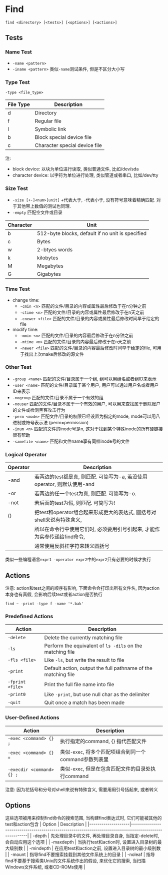 # Find

`find <directory> [<tests>] [<options>] [<actions>]`

## Tests
### Name Test
* `-name <pattern>`
* `-iname <pattern>` 类似`-name`测试条件, 但是不区分大小写

### Type Test
`-type <file_type>`

| File Type | Description                   |
|-----------|-------------------------------|
| d         | Directory                     |
| f         | Regular file                  |
| l         | Symbolic link                 |
| b         | Block special device file     |
| c         | Character special device file |

注:
* block device: 以块为单位进行读取, 类似普通文件, 比如/dev/sda
* character device: 以字符为单位进行处理, 类似管道或者串口, 比如/dev/tty

### Size Test
* `-size [+-]<num>[unit]` +代表大于, -代表小于, 没有符号意味着精确匹配. 对于其他带上数值的测试也同理.
* `-empty` 匹配空文件或目录

| Character | Unit                                             |
|-----------|--------------------------------------------------|
| b         | 512-byte blocks, default if no unit is specified |
| c         | Bytes                                            |
| w         | 2-btyes words                                    |
| k         | kilobytes                                        |
| M         | Megabytes                                        |
| G         | Gigabytes                                        |

### Time Test
* change time:
    - `-cmin <n>` 匹配的文件/目录的内容或属性最后修改于在n分钟之前
    - `-ctime <n>` 匹配的文件/目录的内容或属性最后修改于在n天之前
    - `-cnewer <file>` 匹配的文件/目录的内容或属性最后修改时间早于给定的file
* modify time:
    - `-mmin <n>` 匹配的文件/目录的内容最后修改于在n分钟之前
    - `-mtime <n>` 匹配的文件/目录的内容最后修改于在n天之前
    - `-newer <file>` 匹配的文件/目录的内容最后修改时间早于给定的file, 可用于找出上次make后修改的源文件

### Other Test
* `-group <name>` 匹配的文件/目录属于一个组, 组可以用组名或者组ID来表示
* `-user <name>` 匹配的文件/目录属于某个用户, 用户可以通过用户名或者用户ID来表示
* `-nogroup` 匹配的文件/目录不属于一个有效的组
* `-nouser` 匹配的文件/目录不属于一个有效的用户, 可以用来查找属于删除账户的文件或检测黑客攻击行为
* `-perm <mode>` 匹配文件/目录的权限已经设置为指定的mode, mode可以用八进制或符号表示法 (perm=permission)
* `-inum <n>` 匹配的文件的inode号是n, 这对于找到某个特殊inode的所有硬链接很有帮助
* `-samefile <name>` 匹配和文件name享有同样inode号的文件

### Logical Operator
| Operator | Description                                                               |
|----------|---------------------------------------------------------------------------|
| -and     | 若两边的test都是真, 则匹配. 可简写为-a, 若没使用operator, 则默认使用-and    |
| -or      | 若两边的任一个test为真, 则匹配. 可简写为-o.                               |
| -not     | 若后面的test为假, 则匹配. 可简写为!                                       |
| ()       | 把test和operator组合起来形成更大的表达式, 圆括号对shell来说有特殊含义,      |
|          | 所以在命令行中使用它们时, 必须要用引号引起来, 才能作为实参传递给find命令, |
|          | 通常使用反斜杠字符来转义圆括号                                            |

类似一些编程语言`expr1 -operator expr2`中的`expr2`只有必要的时候才执行

## Actions
注意: action和test之间的顺序有影响, 下面命令会打印出所有文件名, 因为action本身也有真假, 会影响后续test或者action是否执行
```shell
find ~ -print -type f -name '*.bak'
```

### Predefined Actions
| Action           | Description                                                   |
|------------------|---------------------------------------------------------------|
| `-delete`        | Delete the currently matching file                            |
| `-ls`            | Perform the equivalent of `ls -dils` on the matching file     |
| `-fls <file>`    | Like `-ls`, but write the result to file                      |
| `-print`         | Default action, output the full pathname of the matching file |
| `-fprint <file>` | Print the full file name into file                            |
| `-print0`        | Like `-print`, but use null char as the delimiter             |
| `-quit`          | Quit once a match has been made                               |

### User-Defined Actions
| Action                    | Description                                            |
|---------------------------|--------------------------------------------------------|
| `-exec <command> {} ;`    | 执行指定的command, {} 指代匹配文件                     |
| `-exec <command> {} +`    | 类似`-exec`, 将多个匹配项组合到同一个command参数列表里 |
| `-execdir <command> {} ;` | 类似`-exec`, 但是在包含匹配文件的目录处执行command     |

注意: 因为花括号和分号对shell来说有特殊含义, 需要用用引号括起来, 或者转义

## Options

这些选项被用来控制find命令的搜索范围, 当构建find表达式时, 它们可能被其他的test和action包含
| Option             | Description                                                                                            |
|--------------------|--------------------------------------------------------------------------------------------------------|
| -depth             | 先处理目录中的文件, 再处理目录自身, 当指定-delete时, 会自动应用这个选项                                |
| -maxdepth <levels> | 当执行test和action时, 设置进入目录树的最大级别数                                                       |
| -mindepth <levels> | 在应用test和action之前, 设置进入目录树的最小级别数                                                     |
| -mount             | 指导find不要搜索挂载到其他文件系统上的目录                                                             |
| -noleaf            | 指导find不要基于搜索类Unix的文件系统作出的假设, 来优化它的搜索, 当扫描Windows文件系统, 或者CD-ROMs使用 |
